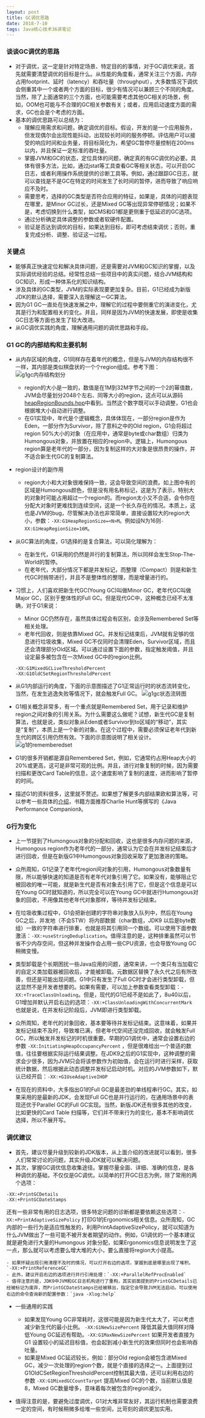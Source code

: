 ```yaml
---
layout: post
title: GC调优思路
date: 2018-7-10
tags: Java核心技术36讲笔记
---
```


### 谈谈GC调优的思路
- 对于调优，这一定是针对特定场景、特定目的的事情，对于GC调优来说，首先就需要清楚调优的目标是什么。从性能的角度看，通常关注三个方面，内存占用footprint、延时（latency）和吞吐量（throughput），大多数情况下调优会侧重其中一个或者两个方面的目标，很少有情况可以兼顾三个不同的角度。当然，除了上面通常的三个方面，也可能需要考虑其他GC相关的场景，例如，OOM也可能与不合理的GC相关参数有关；或者，应用启动速度方面的需求，GC也会是个考虑的方面。
- 基本的调优思路可以总结为：
	- 理解应用需求和问题，确定调优的目标。假设，开发的是一个应用服务，但发现偶尔会出现性能抖动，出现较长时间的服务停顿。评估用户可以接受的响应时间和业务量，将目标简化为，希望GC暂停尽量控制在200ms以内，并且保证一定标准的吞吐量。
	- 掌握JVM和GC的状态，定位具体的问题，确定真的有GC调优的必要。具体有很多方法，比如，通过jstat等工具查看GC等相关状态，可以开启GC日志，或者利用操作系统提供的诊断工具等。例如，通过跟踪GC日志，就可以查找是不是GC在特定的时间发生了长时间的暂停，进而导致了响应响应不及时。
	- 需要思考，选择的GC类型是否符合应用的特征，如果是，具体的问题表现在哪里，是Minor GC过长，还是Mixed GC等出现异常停顿情况；如果不是，考虑切换到什么类型，如CMS和G1都是更侧重于低延迟的GC选项。
	- 通过分析确定具体调整的参数或者软硬件配置。
	- 验证是否达到调优的目标，如果达到目标，即可考虑结束调优；否则，重复完成分析、调整、验证这一过程。

### 关键点
- 能够真正快速定位和解决具体问题，还是需要对JVM和GC知识的掌握，以及实际调优经验的总结。经常性总结一些项目中的真实问题，结合JVM结构和GC知识，形成一种体系化的知识结构。
- 涉及具体的GC类型，JVM的实际表现要更加复杂。目前，G1已经成为新版JDK的默认选择，需要深入去理解这一GC算法。
- 因为G1 GC一直处在快速发展之中，理解它的过程中要侧重它的演进变化，尤其是行为和配置相关的变化。并且，同样是因为JVM的快速发展，即使是收集GC日志等方面也发生了较大改进。
- 从GC调优实践的角度，理解通用问题的调优思路和手段。

### G1 GC的内部结构和主要机制
- 从内存区域的角度，G1同样存在着年代的概念，但是与JVM的内存结构很不一样，其内部是类似棋盘状的一个个region组成。参考下图：
![g1gc内存结构划分](http://g1gc内存结构划分.png)
	- region的大小是一致的，数值是在1M到32M字节之间的一个2的幂值数，JVM会尽量划分2048个左右、同等大小的region，这点可以从源码[heapRegionBounds.hpp](http://hg.openjdk.java.net/jdk/jdk/file/fa2f93f99dbc/src/hotspot/share/gc/g1/heapRegionBounds.hpp)中看到。当然这个数字既可以手动调整，G1也会根据堆大小自动进行调整。
	- 在G1实现中，年代是个逻辑概念，具体体现在，一部分region是作为Eden，一部分作为Survivor，除了意料之中的Old region，G1会将超过region 50%大小的对象（在应用中，通常是byte或char数组）归类为Humongous对象，并放置在相应的region中。逻辑上，Humongous region算是老年代的一部分，因为复制这样的大对象是很昂贵的操作，并不适合新生代GC的复制算法。

- region设计的副作用
	- region大小和大对象很难保持一致，这会导致空间的浪费。如上图中有的区域是Humongous颜色，但是没有用名称标记，这是为了表示，特别大的对象时可能占用超过一个region的。而region太小又不合适，会令你在分配大对象时更难找到连续空间，这是一个长久存在的情况。本质上，这也是JVM的bug，尽管解决办法也非常简单，直接设置较大的region大小，参数：`-XX:G1HeapRegionSize=<N>M`。例如设N为16则`-XX:G1HeapRegionSize=16M`。

- 从GC算法的角度，G1选择的是复合算法，可以简化理解为：
	- 在新生代，G1采用的仍然是并行的复制算法，所以同样会发生Stop-The-World的暂停。
	- 在老年代，大部分情况下都是并发标记，而整理（Compact）则是和新生代GC时捎带进行，并且不是整体性的整理，而是增量进行的。

- 习惯上，人们喜欢把新生代GC(Young GC)叫做Minor GC，老年代GC叫做Major GC，区别于整体性的Full GC。但是现代GC中，这种概念已经不太准确，对于G1来说：
	- Minor GC仍然存在，虽然具体过程会有区别，会涉及Remembered Set等相关处理。
	- 老年代回收，则是依靠Mixed GC。并发标记结束后，JVM就有足够的信息进行垃圾收集，Mixed GC不仅同时会清理Eden，Survivor区域，而且还会清理部分Old区域。可以通过设置下面的参数，指定触发阈值，并且设定最多被包含在一次Mixed GC中的region比例。
	```
    -XX:G1MixedGCLiveThresholdPercent
    -XX:G1OldCSetRegionThresholdPercent
    ```

- 从G1内部运行的角度，下面的示意图描述了G1正常运行时的状态流转变化，当然，在发生逃逸失败等情况下，就会触发Full GC。
![g1gc状态流转图](http://g1gc状态流转图.png)

- G1相关概念非常多，有一个重点就是Remembered Set，用于记录和维护region之间对象的引用关系。为什么需要这么做呢？试想，新生代GC是复制算法，也就是说，类似对象从Eden或者Survivor到to区域的“移动”，其实是“复制“，本质上是一个新的对象。在这个过程中，需要必须保证老年代到新生代的跨区引用仍然有效。下面的示意图说明了相关设计。
![g1的rememberedset](http://g1的rememberedset.png)

- G1的很多开销都是源自Remembered Set，例如，它通常约占用Heap大小的20%或更高，这可是非常可观的比例。并且，进行对象复制的时候，因为需要扫描和更改Card Table的信息，这个速度影响了复制的速度，进而影响了暂停的时间。

- 描述G1的资料很多，这里就不赘述。如果想了解更多内部结果欧和算法等，可以参考一些具体的[介绍](https://www.infoq.com/articles/G1-One-Garbage-Collector-To-Rule-Them-All)，书籍方面推荐Charlie Hunt等撰写的《Java Performance Companion》。

### G行为变化
- 上一节提到了Humongous对象的分配和回收，这也是很多内存问题的来源，Humongous region作为老年代的一部分，通常认为它会在并发标记结束后才进行回收，但是在新版G1中Humongous对象回收采取了更加激进的策略。

- 众所周知，G1记录了老年代region间对象的引用，Humongous对象数量有限，所以能够快速的知道是否有老年代对象引用了它。如果没有，能够阻止它被回收的唯一可能，就是新生代是否有对象去引用了它，但是这个信息是可以在Young GC时就知道的，所以完全可以在Young GC中就进行Humongous对象的回收，不用像其他老年代对象那样，等待并发标记结束。

- 在垃圾收集过程中，G1会把新创建的字符串对象放入队列中，然后在Young GC之后，并发地（不会STW）将内部数据（char数组，JDK9 以后是byte数组）一致的字符串进行排重，也就是将其引用同一个数组。可以使用下面参数激活：`-XX:+useStringDeduplication`。值得注意的是，这种排重虽然可以节省不少内存空间，但这种并发操作会占用一些CPU资源，也会导致Young GC稍微变慢。

- 类型卸载是个长期困扰一些Java应用的问题，通常来讲，一个类只有当加载它的自定义类加载器被回收后，才能被卸载。元数据区替换了永久代之后有所改善，但还是可能出现问题。G1中只有发生了Full GC时才会进行类型卸载，但这显然不是开发者想要的。如果有需要，可以加上参数查看类型卸载：`-XX:+TraceClassUnloading`。但是，现代的G1已经不是如此了，8u40以后，G1增加并默认开启右边的选项：`-XX:+ClassUnloadingWithConcurrentMark` 也就是说，在并发标记阶段后，JVM即进行类型卸载。

- 众所周知，老年代的对象回收，基本要等待并发标记结束。这意味着，如果并发标记结束不及时，导致堆已满，但老年代空间还没完成回收，就会触发Full GC，所以触发并发标记的时机很重要。早期的G1调优中，通常会设置右边的参数 `-XX:InitiatingHeapOccupancyPercent` ，但是很难给出一个普适的数值，往往要根据实际运行结果调整。在JDK9之后的G1实现中，这种调整的需求会少很多，因为JVM只会将该参数作为初始值，会在运行时进行采样，获取统计数据，然后根据此动态调整并发标记启动时机。对应的JVM参数如下，默认已经开启：`-XX:+G1UseAdaptiveIHOP`

- 在现在的资料中，大多指出G1的Full GC是最差劲的单线程串行GC。其实，如果采用的是最新的JDK，会发现Full GC也是并行运行的，在通用场景中的表现还优于Parallel GC的Full GC实现。当然，新版JDK还有很多其他的改变，比如更快的Card Table 扫描等，它们并不带来行为的变化，基本不影响调优选择，所以不展开写。

### 调优建议
- 首先，建议尽量升级到较新的JDK版本，从上面介绍的改进就可以看到，很多人们常常讨论的问题，其实升级JDK就可以解决问题。
- 其次，掌握GC调优信息收集途径。掌握尽量全面、详细、准确的信息，是各种调优的基础，不仅仅是GC调优。以简单的打开GC日志为例，除了常用的两个选项：
```
-XX:+PrintGCDetails
-XX:+PrintGCDateStamps
```
还有一些非常有用的日志选项，很多特定问题的诊断都是要依赖这些选项：`-XX:+PrintAdaptiveSizePolicy` 打印G1的Ergonomics相关信息。众所周知，GC内部的一些行为是适应性触发的，利用PrintAdaptiveSizePolicy，就可以知道为什么JVM做出了一些可能不被开发者期望的动作。例如，G1调优的一个基本建议就是避免进行大量的Humongous 对象分配，如果Ergonomics信息说明发生了这一点，那么就可以考虑要么增大堆的大小，要么直接将region大小提高。

	- 如果怀疑出现引用清理不及时的情况，可以打开右边的选项，掌握到底是哪里出现了堆积。`-XX:+PrintReferenceGC`
	- 此外，建议开启右边的选项进行并行引用处理：`-XX:+ParallelRefProcEnabled`
	- 值得注意的是，JDK9中JVM和GC日志机构进行了重构，其实前面提到的PrintGCDetails已经被标记为废弃，而PrintGCDateStamps已经被移出，指定它会导致JVM无法启动。可以使用右边的命令查询新的配置参数：`java -Xlog:help`

- 一些通用的实践
	- 如果发现Young GC非常耗时，这很可能是因为新生代太大了，可以考虑减少新生代的最小比例。 `-XX:G1NewSizePercent` 降低其最大值同样对降低Young GC延迟有帮助。`-XX:G1MaxNewSizePercent` 如果开发者直接为G1 设置较小的延迟目标值，也会起到减小新生代的效果但同时也会影响吞吐量。
	- 如果是Mixed GC延迟较长，例如：部分Old region会被包含进Mixed GC，减少一次处理的region个数，就是个直接的选择之一。上面提到过G1OldCSetRegionThresholdPercent控制其最大值，还可以利用右边的参数 `-XX:G1MixedGCCountTarget` 提高Mixed GC的个数，当前默认值是8，Mixed GC数量增多，意味着每次被包含的region减少。

- 值得注意的是，要避免过度调优，G1对大堆非常友好，其运行机制也需要浪费一定的空间，有时候稍微多给堆一些空间，比苛刻的调优更加实用。